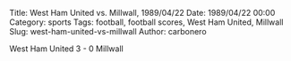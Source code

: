 Title: West Ham United vs. Millwall, 1989/04/22
Date: 1989/04/22 00:00
Category: sports
Tags: football, football scores, West Ham United, Millwall
Slug: west-ham-united-vs-millwall
Author: carbonero


West Ham United 3 - 0 Millwall
